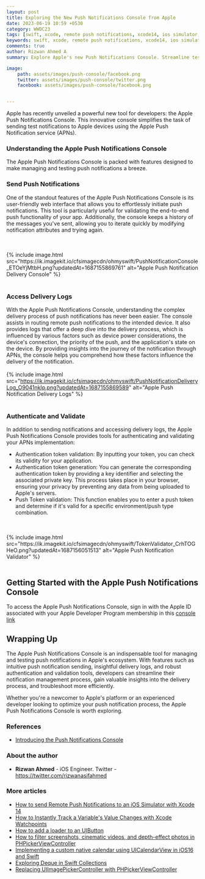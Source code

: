 ```yaml
---
layout: post
title: Exploring the New Push Notifications Console from Apple
date: 2023-06-19 10:59 +0530
category: WWDC23
tags: [swift, xcode, remote push notifications, xcode14, ios simulator, apple silicon, t2 processor, wwdc23, push notification console, ios17]
keywords: swift, xcode, remote push notifications, xcode14, ios simulator, apple silicon, t2 processor, wwdc23, push notification console, ios17
comments: true
author: Rizwan Ahmed A
summary: Explore Apple's new Push Notifications Console. Streamline test notifications, access delivery logs, and use robust authentication tools in Apple's ecosystem.

image:
    path: assets/images/push-console/facebook.png
    twitter: assets/images/push-console/twitter.png
    facebook: assets/images/push-console/facebook.png 


---
```


Apple has recently unveiled a powerful new tool for developers: the Apple Push Notifications Console. This innovative console simplifies the task of sending test notifications to Apple devices using the Apple Push Notification service (APNs).

### Understanding the Apple Push Notifications Console

The Apple Push Notifications Console is packed with features designed to make managing and testing push notifications a breeze.

### Send Push Notifications

One of the standout features of the Apple Push Notifications Console is its user-friendly web interface that allows you to effortlessly initiate push notifications. This tool is particularly useful for validating the end-to-end push functionality of your app. Additionally, the console keeps a history of the messages you've sent, allowing you to iterate quickly by modifying notification attributes and trying again.

<br  />
<br  />
{% include image.html src="https://ik.imagekit.io/cfsimagecdn/ohmyswift/PushNotificationConsole_ETOeYjMtbH.png?updatedAt=1687155869761" alt="Apple Push Notification Delivery Console" %}
<br  />
<br  />

### Access Delivery Logs

With the Apple Push Notifications Console, understanding the complex delivery process of push notifications has never been easier. The console assists in routing remote push notifications to the intended device. It also provides logs that offer a deep dive into the delivery process, which is influenced by various factors such as device power considerations, the device's connection, the priority of the push, and the application's state on the device. By providing insights into the journey of the notification through APNs, the console helps you comprehend how these factors influence the delivery of the notification.
<br  />
<br  />
{% include image.html src="https://ik.imagekit.io/cfsimagecdn/ohmyswift/PushNotificationDeliveryLog_O9041nkIp.png?updatedAt=1687155869589" alt="Apple Push Notification Delivery Logs" %}
<br  />
<br  />

### Authenticate and Validate

In addition to sending notifications and accessing delivery logs, the Apple Push Notifications Console provides tools for authenticating and validating your APNs implementation:

- Authentication token validation: By inputting your token, you can check its validity for your application.
- Authentication token generation: You can generate the corresponding authentication token by providing a key identifier and selecting the associated private key. This process takes place in your browser, ensuring your privacy by preventing any data from being uploaded to Apple's servers.
- Push Token validation: This function enables you to enter a push token and determine if it's valid for a specific environment/push type combination.
<br  />
<br  />
{% include image.html src="https://ik.imagekit.io/cfsimagecdn/ohmyswift/TokenValidator_CrhTOGHeO.png?updatedAt=1687156051513" alt="Apple Push Notification Validator" %}
<br  />
<br  />

## Getting Started with the Apple Push Notifications Console

To access the Apple Push Notifications Console, sign in with the Apple ID associated with your Apple Developer Program membership in this [console link](https://icloud.developer.apple.com/dashboard/notifications)

## Wrapping Up

The Apple Push Notifications Console is an indispensable tool for managing and testing push notifications in Apple's ecosystem. With features such as intuitive push notification sending, insightful delivery logs, and robust authentication and validation tools, developers can streamline their notification management process, gain valuable insights into the delivery process, and troubleshoot more efficiently.

Whether you're a newcomer to Apple's platform or an experienced developer looking to optimize your push notification process, the Apple Push Notifications Console is worth exploring.


### References

- [Introducing the Push Notifications Console](https://developer.apple.com/notifications/push-notifications-console/)

### About the author

- **Rizwan Ahmed** - iOS Engineer.  Twitter - <https://twitter.com/rizwanasifahmed>

### More articles

- [How to send Remote Push Notifications to an iOS Simulator with Xcode 14](/blog/2023/05/28/testing-remote-push-notifications-in-ios-simulator-with-xcode-14/)
- [How to Instantly Track a Variable's Value Changes with Xcode Watchpoints](/blog/2023/05/26/how-to-instantly-track-a-variable-s-value-changes-with-xcode-watchpoints/)
- [How to add a loader to an UIButton](/blog/2022/08/28/how-to-add-a-loader-to-an-uibutton/)
- [How to filter screenshots, cinematic videos, and depth-effect photos in PHPickerViewController](/blog/2022/06/26/how-to-filter-screenshots-cinematic-videos-and-depth-effect-photos-in-phpickerviewcontroller/)
- [Implementing a custom native calendar using UICalendarView in iOS16 and Swift](/blog/2022/06/12/implementing-a-custom-native-calendar-using-uicalendarview-in-ios16-and-swift/)
- [Exploring Deque in Swift Collections](/blog/2021/04/14/exploring-deque-in-swift-collections/)
- [Replacing UIImagePickerController with PHPickerViewController](/blog/2020/08/29/replacing-uiimagepickercontroller-with-phpickerviewcontroller/)
